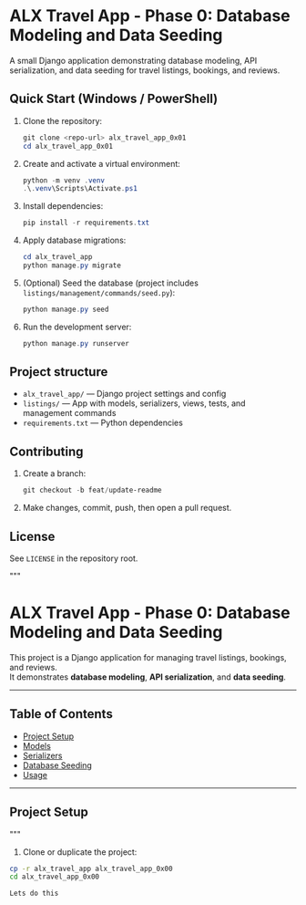 # ALX Travel App - Phase 0: Database Modeling and Data Seeding

A small Django application demonstrating database modeling, API serialization, and data seeding for travel listings, bookings, and reviews.

## Quick Start (Windows / PowerShell)

1. Clone the repository:
   ```powershell
   git clone <repo-url> alx_travel_app_0x01
   cd alx_travel_app_0x01
   ```

2. Create and activate a virtual environment:
   ```powershell
   python -m venv .venv
   .\.venv\Scripts\Activate.ps1
   ```

3. Install dependencies:
   ```powershell
   pip install -r requirements.txt
   ```

4. Apply database migrations:
   ```powershell
   cd alx_travel_app
   python manage.py migrate
   ```

5. (Optional) Seed the database (project includes `listings/management/commands/seed.py`):
   ```powershell
   python manage.py seed
   ```

6. Run the development server:
   ```powershell
   python manage.py runserver
   ```

## Project structure

- `alx_travel_app/` — Django project settings and config
- `listings/` — App with models, serializers, views, tests, and management commands
- `requirements.txt` — Python dependencies

## Contributing

1. Create a branch:
   ```powershell
   git checkout -b feat/update-readme
   ```
2. Make changes, commit, push, then open a pull request.

## License

See `LICENSE` in the repository root.

"""
# ALX Travel App - Phase 0: Database Modeling and Data Seeding

This project is a Django application for managing travel listings, bookings, and reviews.  
It demonstrates **database modeling**, **API serialization**, and **data seeding**.

---

## Table of Contents

- [Project Setup](#project-setup)
- [Models](#models)
- [Serializers](#serializers)
- [Database Seeding](#database-seeding)
- [Usage](#usage)

---

## Project Setup
"""

1. Clone or duplicate the project:

```bash
cp -r alx_travel_app alx_travel_app_0x00
cd alx_travel_app_0x00

Lets do this
